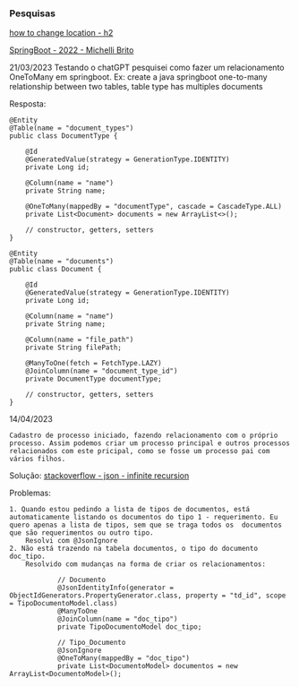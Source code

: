 
###  Pesquisas
 
[how to change location - h2](https://groups.google.com/g/play-framework/c/qqV1soIfH48)

[SpringBoot - 2022 - Michelli Brito](https://www.youtube.com/watch?v=LXRU-Z36GEU)

21/03/2023
Testando o chatGPT pesquisei como fazer um relacionamento OneToMany em springboot. 
Ex: create a java springboot one-to-many relationship between two tables, table type has multiples documents

Resposta:

```
@Entity
@Table(name = "document_types")
public class DocumentType {

    @Id
    @GeneratedValue(strategy = GenerationType.IDENTITY)
    private Long id;

    @Column(name = "name")
    private String name;

    @OneToMany(mappedBy = "documentType", cascade = CascadeType.ALL)
    private List<Document> documents = new ArrayList<>();

    // constructor, getters, setters
}

@Entity
@Table(name = "documents")
public class Document {

    @Id
    @GeneratedValue(strategy = GenerationType.IDENTITY)
    private Long id;

    @Column(name = "name")
    private String name;

    @Column(name = "file_path")
    private String filePath;

    @ManyToOne(fetch = FetchType.LAZY)
    @JoinColumn(name = "document_type_id")
    private DocumentType documentType;

    // constructor, getters, setters
}

```

14/04/2023

	Cadastro de processo iniciado, fazendo relacionamento com o próprio processo. Assim podemos criar um processo principal e outros processos relacionados com este pricipal, como se fosse um processo pai com vários filhos.

Solução: 
[stackoverflow - json - infinite recursion](https://stackoverflow.com/questions/47693110/could-not-write-json-infinite-recursion-stackoverflowerror-nested-exception)

Problemas: 

	1. Quando estou pedindo a lista de tipos de documentos, está automaticamente listando os documentos do tipo 1 - requerimento. Eu quero apenas a lista de tipos, sem que se traga todos os  documentos que são requerimentos ou outro tipo.
		Resolvi com @JsonIgnore 
	2. Não está trazendo na tabela documentos, o tipo do documento doc_tipo.
		Resolvido com mudanças na forma de criar os relacionamentos:

``` 
			// Documento
			@JsonIdentityInfo(generator = ObjectIdGenerators.PropertyGenerator.class, property = "td_id", scope = TipoDocumentoModel.class)
			@ManyToOne
			@JoinColumn(name = "doc_tipo")
			private TipoDocumentoModel doc_tipo;
			
			// Tipo_Documento
			@JsonIgnore
			@OneToMany(mappedBy = "doc_tipo")
			private List<DocumentoModel> documentos = new ArrayList<DocumentoModel>();
			
```
	
